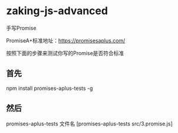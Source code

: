 # zaking-js-advanced

手写Promise

PromiseA+标准地址：https://promisesaplus.com/

按照下面的步骤来测试你写的Promise是否符合标准
## 首先

npm install promises-aplus-tests -g

## 然后
promises-aplus-tests 文件名
[promises-aplus-tests src/3.promise.js]
